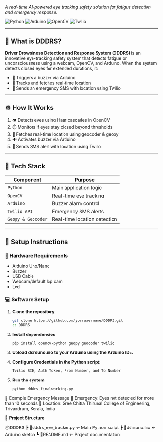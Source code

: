 *A real-time AI-powered eye tracking safety solution for fatigue detection and emergency response.*

![Python](https://img.shields.io/badge/Python-3.12-blue?style=flat-square&logo=python)
![Arduino](https://img.shields.io/badge/Arduino-Connected-green?style=flat-square&logo=arduino)
![OpenCV](https://img.shields.io/badge/OpenCV-4.x-orange?style=flat-square&logo=opencv)
![Twilio](https://img.shields.io/badge/Twilio-Alert%20System-red?style=flat-square&logo=twilio)

---

## 🚨 What is DDDRS?

**Driver Drowsiness Detection and Response System (DDDRS)** is an innovative eye-tracking safety system that detects fatigue or unconsciousness using a webcam, OpenCV, and Arduino. When the system detects closed eyes for extended durations, it:

- 🚨 Triggers a buzzer via Arduino  
- 📍 Tracks and fetches real-time location  
- 📲 Sends an emergency SMS with location using Twilio  

---

## ⚙️ How It Works

1. 👁️ Detects eyes using Haar cascades in OpenCV  
2. ⏱️ Monitors if eyes stay closed beyond thresholds  
3. 📡 Fetches real-time location using geocoder & geopy  
4. 🔊 Activates buzzer via Arduino  
5. 📲 Sends SMS alert with location using Twilio  

---

## 🧠 Tech Stack

| Component       | Purpose                         |
|----------------|----------------------------------|
| `Python`       | Main application logic           |
| `OpenCV`       | Real-time eye tracking           |
| `Arduino`      | Buzzer alarm control             |
| `Twilio API`   | Emergency SMS alerts             |
| `Geopy & Geocoder` | Real-time location detection |

---

## 🧪 Setup Instructions

### 🔧 Hardware Requirements

- Arduino Uno/Nano
- Buzzer
- USB Cable
- Webcam/default lap cam
- Led
  

### 💻 Software Setup

1. **Clone the repository**
   ```bash
   git clone https://github.com/yourusername/DDDRS.git
   cd DDDRS
2. **Install dependencies**
   ```bash
   pip install opencv-python geopy geocoder twilio

3. **Upload ddrsuno.ino to your Arduino using the Arduino IDE.**

4. **Configure Credentials in the Python script:**
   ```bash
   Twilio SID, Auth Token, From Number, and To Number

5. **Run the system**
    ```bash
    python dddrs_finalworking.py

📍 Example Emergency Message
🚨 Emergency: Eyes not detected for more than 10 seconds
📍 Location: Sree Chitra Thirunal College of Engineering, Trivandrum, Kerala, India

📁 **Project Structure**

📦DDDRS
 ┣ 📜dddrs_eye_tracker.py        ← Main Python script
 ┣ 📜ddrsuno.ino                 ← Arduino sketch
 ┗ 📄README.md                   ← Project documentation
